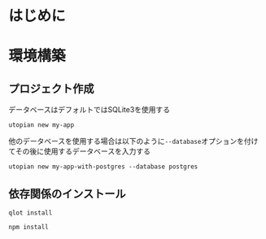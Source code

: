 # はじめに

# 環境構築


## プロジェクト作成

データベースはデフォルトではSQLite3を使用する

```shell
utopian new my-app
```

他のデータベースを使用する場合は以下のように`--database`オプションを付けてその後に使用するデータベースを入力する

```shell
utopian new my-app-with-postgres --database postgres
```

## 依存関係のインストール

```shell
qlot install
```

```shell
npm install
```
